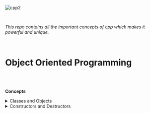 ![cpp2](https://user-images.githubusercontent.com/83531337/160971771-8d8c2451-acfe-4313-8d61-bb802c1423a4.png)


<br>

 *This repo contains all the important concepts of cpp which makes it powerful and unique.*<br><br><br>
 
 
 
 # Object Oriented Programming
 
 <br><br>
 
 **Concepts**
 
 

<details>
           <summary>Classes and Objects</summary>
               Objects memory allocation & using Arrays in Classes
               Static Data member and Methods
               Array of Objects and Passing Objects as function Arguments
               Friend Functions
               Friend Classes and Member Friend Functions
</details>
    
    
<details>
           <summary>Constructors and Destructors</summary>
           <p>Default Constructors</p>
           <p>Parameterized Constructors</p>
           <p>Copy Constructors</p>
           <p>Constructors Overloading</p>
           <p>Constructors with default arguments</p>
           <p>Dynamic Initialization of Objects using Constructors</p>
           <p>Destructors</p>
</details>
   
 
 
 
 
 
 
